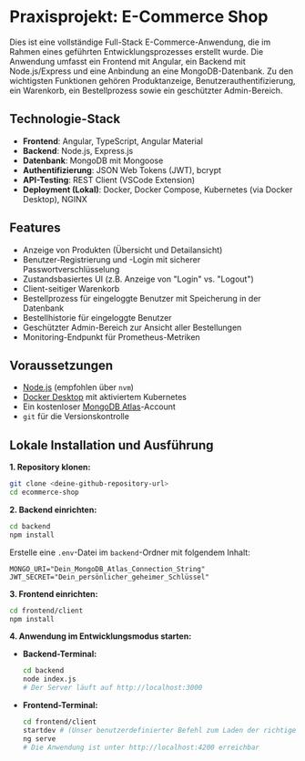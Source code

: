 # Praxisprojekt: E-Commerce Shop

Dies ist eine vollständige Full-Stack E-Commerce-Anwendung, die im Rahmen eines geführten Entwicklungsprozesses erstellt wurde. Die Anwendung umfasst ein Frontend mit Angular, ein Backend mit Node.js/Express und eine Anbindung an eine MongoDB-Datenbank. Zu den wichtigsten Funktionen gehören Produktanzeige, Benutzerauthentifizierung, ein Warenkorb, ein Bestellprozess sowie ein geschützter Admin-Bereich.

## Technologie-Stack

* **Frontend**: Angular, TypeScript, Angular Material
* **Backend**: Node.js, Express.js
* **Datenbank**: MongoDB mit Mongoose
* **Authentifizierung**: JSON Web Tokens (JWT), bcrypt
* **API-Testing**: REST Client (VSCode Extension)
* **Deployment (Lokal)**: Docker, Docker Compose, Kubernetes (via Docker Desktop), NGINX

## Features

* Anzeige von Produkten (Übersicht und Detailansicht)
* Benutzer-Registrierung und -Login mit sicherer Passwortverschlüsselung
* Zustandsbasiertes UI (z.B. Anzeige von "Login" vs. "Logout")
* Client-seitiger Warenkorb
* Bestellprozess für eingeloggte Benutzer mit Speicherung in der Datenbank
* Bestellhistorie für eingeloggte Benutzer
* Geschützter Admin-Bereich zur Ansicht aller Bestellungen
* Monitoring-Endpunkt für Prometheus-Metriken

## Voraussetzungen

* [Node.js](https://nodejs.org/) (empfohlen über `nvm`)
* [Docker Desktop](https://www.docker.com/products/docker-desktop/) mit aktiviertem Kubernetes
* Ein kostenloser [MongoDB Atlas](https://www.mongodb.com/cloud/atlas)-Account
* `git` für die Versionskontrolle

## Lokale Installation und Ausführung

**1. Repository klonen:**
```bash
git clone <deine-github-repository-url>
cd ecommerce-shop
```

**2. Backend einrichten:**
```bash
cd backend
npm install
```
Erstelle eine `.env`-Datei im `backend`-Ordner mit folgendem Inhalt:
```
MONGO_URI="Dein_MongoDB_Atlas_Connection_String"
JWT_SECRET="Dein_persönlicher_geheimer_Schlüssel"
```

**3. Frontend einrichten:**
```bash
cd frontend/client
npm install
```

**4. Anwendung im Entwicklungsmodus starten:**
* **Backend-Terminal:**
    ```bash
    cd backend
    node index.js 
    # Der Server läuft auf http://localhost:3000
    ```
* **Frontend-Terminal:**
    ```bash
    cd frontend/client
    startdev # (Unser benutzerdefinierter Befehl zum Laden der richtigen Node-Version)
    ng serve
    # Die Anwendung ist unter http://localhost:4200 erreichbar
    ```

##